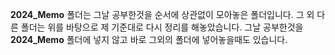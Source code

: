 **2024_Memo** 폴더는 그날 공부한것을 순서에 상관없이 모아놓은 폴더입니다.
그 외 다른 폴더는 위를 바탕으로 제 기준대로 다시 정리를 해놓았습니다.
그날 공부한것을 **2024_Memo** 폴더에 넣지 않고 바로 그외의 폴더에 넣어놓을때도 있습니다.

